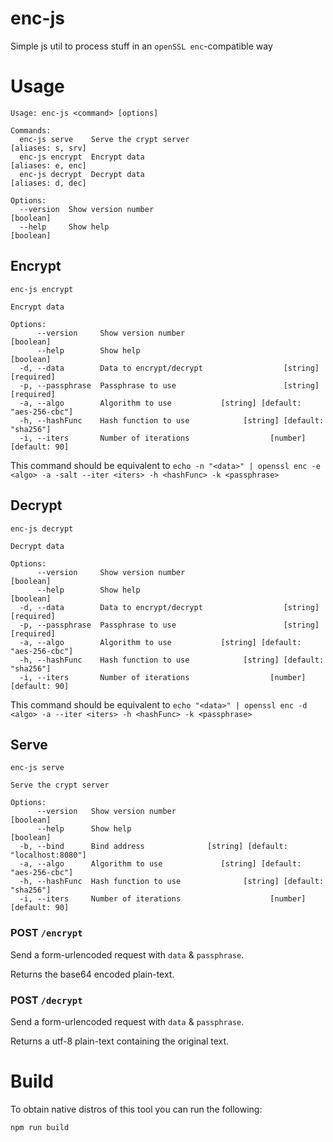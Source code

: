 # enc-js
Simple js util to process stuff in an `openSSL enc`-compatible way

# Usage
```
Usage: enc-js <command> [options]

Commands:
  enc-js serve    Serve the crypt server                       [aliases: s, srv]
  enc-js encrypt  Encrypt data                                 [aliases: e, enc]
  enc-js decrypt  Decrypt data                                 [aliases: d, dec]

Options:
  --version  Show version number                                       [boolean]
  --help     Show help                                                 [boolean]
```

## Encrypt
```
enc-js encrypt

Encrypt data

Options:
      --version     Show version number                                [boolean]
      --help        Show help                                          [boolean]
  -d, --data        Data to encrypt/decrypt                  [string] [required]
  -p, --passphrase  Passphrase to use                        [string] [required]
  -a, --algo        Algorithm to use           [string] [default: "aes-256-cbc"]
  -h, --hashFunc    Hash function to use            [string] [default: "sha256"]
  -i, --iters       Number of iterations                  [number] [default: 90]
```

This command should be equivalent to `echo -n "<data>" | openssl enc -e <algo> -a -salt --iter <iters> -h <hashFunc> -k <passphrase>`

## Decrypt
```
enc-js decrypt

Decrypt data

Options:
      --version     Show version number                                [boolean]
      --help        Show help                                          [boolean]
  -d, --data        Data to encrypt/decrypt                  [string] [required]
  -p, --passphrase  Passphrase to use                        [string] [required]
  -a, --algo        Algorithm to use           [string] [default: "aes-256-cbc"]
  -h, --hashFunc    Hash function to use            [string] [default: "sha256"]
  -i, --iters       Number of iterations                  [number] [default: 90]
```

This command should be equivalent to `echo "<data>" | openssl enc -d <algo> -a --iter <iters> -h <hashFunc> -k <passphrase>`

## Serve
```
enc-js serve

Serve the crypt server

Options:
      --version   Show version number                                  [boolean]
      --help      Show help                                            [boolean]
  -b, --bind      Bind address              [string] [default: "localhost:8080"]
  -a, --algo      Algorithm to use             [string] [default: "aes-256-cbc"]
  -h, --hashFunc  Hash function to use              [string] [default: "sha256"]
  -i, --iters     Number of iterations                    [number] [default: 90]
```

### POST `/encrypt` 
Send a form-urlencoded request with `data` & `passphrase`.

Returns the base64 encoded plain-text.

### POST `/decrypt`
Send a form-urlencoded request with `data` & `passphrase`.

Returns a utf-8 plain-text containing the original text.

# Build
To obtain native distros of this tool you can run the following:

```sh
npm run build 
```
